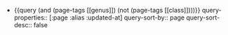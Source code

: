 - {{query (and (page-tags [[genus]]) (not (page-tags [[class]])))}}
  query-properties:: [:page :alias :updated-at]
  query-sort-by:: page
  query-sort-desc:: false